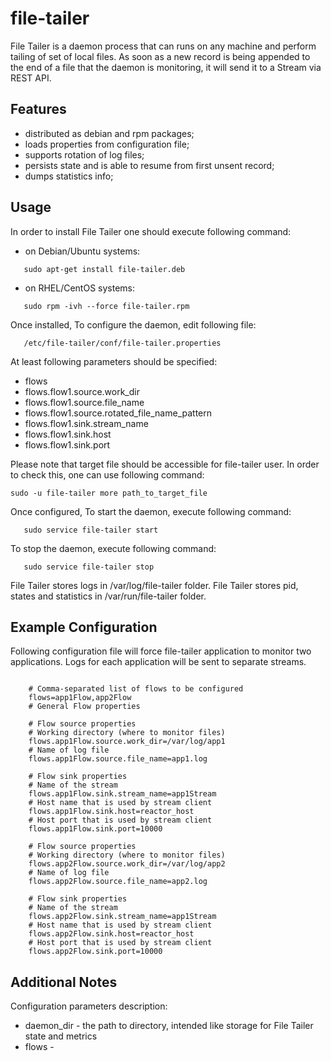file-tailer
==================

File Tailer is a daemon process that can runs on any machine and perform tailing of set of local files. 
As soon as a new record is being appended to the end of a file that the daemon is monitoring, it will send it to a Stream via REST API.

## Features

 - distributed as debian and rpm packages;
 - loads properties from configuration file;
 - supports rotation of log files;
 - persists state and is able to resume from first unsent record;
 - dumps statistics info;

## Usage

 In order to install File Tailer one should execute following command:
 
 - on Debian/Ubuntu systems:
 
 ```
    sudo apt-get install file-tailer.deb
 ```
 
 - on RHEL/CentOS systems:
 
 ```
    sudo rpm -ivh --force file-tailer.rpm
 ```
 

 Once installed, 
 To configure the daemon, edit following file:
 
 ```
    /etc/file-tailer/conf/file-tailer.properties
 ```
 
 At least following parameters should be specified:

  - flows
  - flows.flow1.source.work_dir
  - flows.flow1.source.file_name
  - flows.flow1.source.rotated_file_name_pattern
  - flows.flow1.sink.stream_name
  - flows.flow1.sink.host
  - flows.flow1.sink.port
 
 Please note that target file should be accessible for file-tailer user.
 In order to check this, one can use following command:
 
 ``` 
 sudo -u file-tailer more path_to_target_file
 ```
    
 Once configured, 
 To start the daemon, execute following command:
 
 ```
    sudo service file-tailer start
 ```
 
 To stop the daemon, execute following command:
 
 ```
    sudo service file-tailer stop
 ``` 
 
 File Tailer stores logs in /var/log/file-tailer folder.
 File Tailer stores pid, states and statistics in /var/run/file-tailer folder.
 
  
## Example Configuration
 
 Following configuration file will force file-tailer application to monitor two applications.
 Logs for each application will be sent to separate streams.
 
 ```
 
     # Comma-separated list of flows to be configured
     flows=app1Flow,app2Flow
     # General Flow properties
     
     # Flow source properties
     # Working directory (where to monitor files)
     flows.app1Flow.source.work_dir=/var/log/app1
     # Name of log file
     flows.app1Flow.source.file_name=app1.log
     
     # Flow sink properties
     # Name of the stream
     flows.app1Flow.sink.stream_name=app1Stream
     # Host name that is used by stream client
     flows.app1Flow.sink.host=reactor_host
     # Host port that is used by stream client
     flows.app1Flow.sink.port=10000
     
     # Flow source properties
     # Working directory (where to monitor files)
     flows.app2Flow.source.work_dir=/var/log/app2
     # Name of log file
     flows.app2Flow.source.file_name=app2.log
      
     # Flow sink properties
     # Name of the stream
     flows.app2Flow.sink.stream_name=app1Stream
     # Host name that is used by stream client
     flows.app2Flow.sink.host=reactor_host
     # Host port that is used by stream client
     flows.app2Flow.sink.port=10000

 ```
 

## Additional Notes
 
 Configuration parameters description:

 - daemon_dir - the path to directory, intended like storage for File Tailer state and metrics
 - flows -